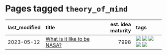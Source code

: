 # Pages tagged `theory_of_mind`

|last_modified|title|est. idea maturity|tags
|:---|:---|---:|:---|
|2023-05-12|[What is it like to be NASA?](../what_is_it_like_to_be_nasa.md)|7998|[![](https://img.shields.io/badge/tag-disunity_of_identity-6819c6)](../tags/disunity_of_identity.md) [![](https://img.shields.io/badge/tag-organization_as_entity-11772b)](../tags/organization_as_entity.md) [![](https://img.shields.io/badge/tag-philosophy-82d6e)](../tags/philosophy.md) [![](https://img.shields.io/badge/tag-society_of_mind-5fba1d)](../tags/society_of_mind.md) [![](https://img.shields.io/badge/tag-theory_of_mind-587798)](../tags/theory_of_mind.md)|